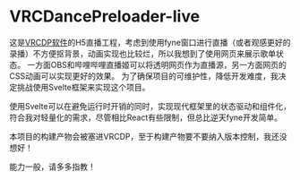 # VRCDancePreloader-live

这是[VRCDP软件](https://github.com/wzhqwq/VRCDancePreloader)的H5直播工程，考虑到使用fyne窗口进行直播（或者观感更好的录播）不方便抠背景，动画实现也比较烂，所以我想到了使用网页来展示歌单状态。
一方面OBS和哔哩哔哩直播姬可以将透明网页作为直播源，另一方面网页的CSS动画可以实现更好的效果。
为了确保项目的可维护性，降低开发难度，我决定挑战使用Svelte框架来实现这个项目。

使用Svelte可以在避免运行时开销的同时，实现现代框架里的状态驱动和组件化，符合我对轻量化的需求，尽管相比React有些限制，但总比逆天fyne开发简单。

本项目的构建产物会被塞进VRCDP，至于构建产物要不要纳入版本控制，我还没想好！

能力一般，请多多指教！
